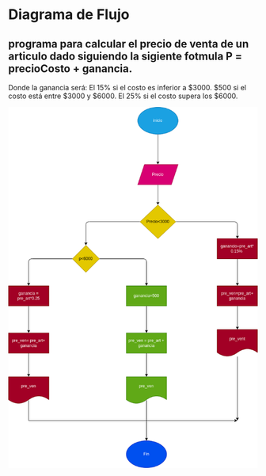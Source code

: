 # Diagrama de Flujo
## programa para calcular el precio de venta de un articulo dado siguiendo la sigiente fotmula P = precioCosto + ganancia.
Donde la ganancia será:
El 15% si el costo es inferior a $3000.
$500 si el costo está entre $3000 y $6000.
El 25% si el costo supera los $6000.


![Diagrama de flujo](diagrama.png "Diagrama de Flujo")
